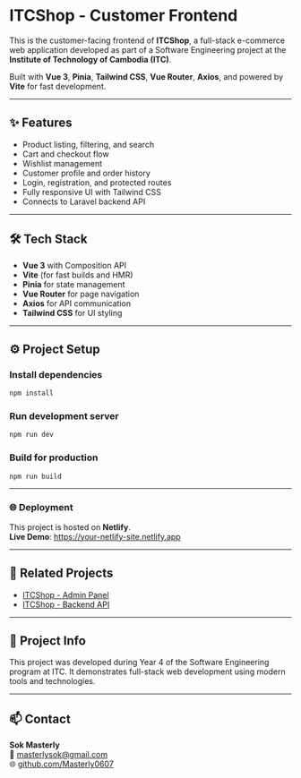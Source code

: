 # ITCShop - Customer Frontend

This is the customer-facing frontend of **ITCShop**, a full-stack e-commerce web application developed as part of a Software Engineering project at the **Institute of Technology of Cambodia (ITC)**.

Built with **Vue 3**, **Pinia**, **Tailwind CSS**, **Vue Router**, **Axios**, and powered by **Vite** for fast development.

---

## ✨ Features

- Product listing, filtering, and search  
- Cart and checkout flow  
- Wishlist management  
- Customer profile and order history  
- Login, registration, and protected routes  
- Fully responsive UI with Tailwind CSS  
- Connects to Laravel backend API

---

## 🛠 Tech Stack

- **Vue 3** with Composition API  
- **Vite** (for fast builds and HMR)  
- **Pinia** for state management  
- **Vue Router** for page navigation  
- **Axios** for API communication  
- **Tailwind CSS** for UI styling  

---

## ⚙️ Project Setup

### Install dependencies

```bash
npm install
```

### Run development server

```bash
npm run dev
```

### Build for production

```bash
npm run build
```

---

### 🌐 Deployment

This project is hosted on **Netlify**.  
**Live Demo**: https://your-netlify-site.netlify.app

---

## 🔗 Related Projects

- [ITCShop - Admin Panel](https://github.com/Masterly0607/itcshop-admin)  
- [ITCShop - Backend API](https://github.com/Masterly0607/itcshop-backend)

---

## 📘 Project Info

This project was developed during Year 4 of the Software Engineering program at ITC. It demonstrates full-stack web development using modern tools and technologies.

---

## 📫 Contact

**Sok Masterly**  
📧 masterlysok@gmail.com  
🌐 [github.com/Masterly0607](https://github.com/Masterly0607)
